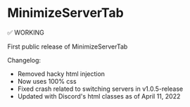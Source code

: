# MinimizeServerTab
✅ WORKING

First public release of MinimizeServerTab

Changelog:
- Removed hacky html injection
- Now uses 100% css
- Fixed crash related to switching servers in v1.0.5-release
- Updated with Discord's html classes as of April 11, 2022
